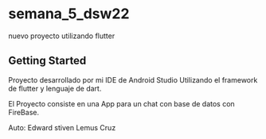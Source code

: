 # semana_5_dsw22

nuevo proyecto utilizando flutter

## Getting Started

Proyecto desarrollado por mi IDE de Android Studio Utilizando el framework de flutter 
y lenguaje de dart.

El Proyecto consiste en una App para un chat con base de datos con FireBase.

Auto: Edward stiven Lemus Cruz

